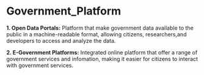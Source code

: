 # Government_Platform

**1. Open Data Portals:**
     Platform that make government data available to the public in a machine-readable format, allowing citizens, researchers,and developers to access and analyze the data.

**2. E-Government Platforms:**
     Integrated online platform that offer a range of government services and infomation, making it easier for citizens to interact with government services.
